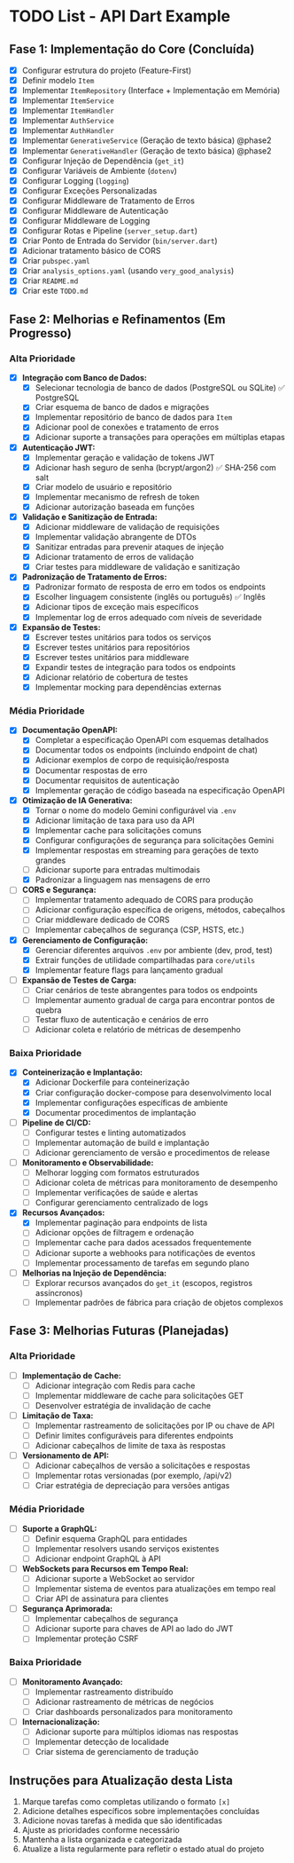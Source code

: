 # TODO List - API Dart Example

## Fase 1: Implementação do Core (Concluída)
- [x] Configurar estrutura do projeto (Feature-First)
- [x] Definir modelo `Item`
- [x] Implementar `ItemRepository` (Interface + Implementação em Memória)
- [x] Implementar `ItemService`
- [x] Implementar `ItemHandler`
- [x] Implementar `AuthService`
- [x] Implementar `AuthHandler`
- [x] Implementar `GenerativeService` (Geração de texto básica) @phase2
- [x] Implementar `GenerativeHandler` (Geração de texto básica) @phase2
- [x] Configurar Injeção de Dependência (`get_it`)
- [x] Configurar Variáveis de Ambiente (`dotenv`)
- [x] Configurar Logging (`logging`)
- [x] Configurar Exceções Personalizadas
- [x] Configurar Middleware de Tratamento de Erros
- [x] Configurar Middleware de Autenticação
- [x] Configurar Middleware de Logging
- [x] Configurar Rotas e Pipeline (`server_setup.dart`)
- [x] Criar Ponto de Entrada do Servidor (`bin/server.dart`)
- [x] Adicionar tratamento básico de CORS
- [x] Criar `pubspec.yaml`
- [x] Criar `analysis_options.yaml` (usando `very_good_analysis`)
- [x] Criar `README.md`
- [x] Criar este `TODO.md`

## Fase 2: Melhorias e Refinamentos (Em Progresso)

### Alta Prioridade
- [x] **Integração com Banco de Dados:**
  - [x] Selecionar tecnologia de banco de dados (PostgreSQL ou SQLite) ✅ PostgreSQL
  - [x] Criar esquema de banco de dados e migrações
  - [x] Implementar repositório de banco de dados para `Item`
  - [x] Adicionar pool de conexões e tratamento de erros
  - [x] Adicionar suporte a transações para operações em múltiplas etapas

- [x] **Autenticação JWT:**
  - [x] Implementar geração e validação de tokens JWT
  - [x] Adicionar hash seguro de senha (bcrypt/argon2) ✅ SHA-256 com salt
  - [x] Criar modelo de usuário e repositório
  - [x] Implementar mecanismo de refresh de token
  - [x] Adicionar autorização baseada em funções

- [x] **Validação e Sanitização de Entrada:**
  - [x] Adicionar middleware de validação de requisições
  - [x] Implementar validação abrangente de DTOs
  - [x] Sanitizar entradas para prevenir ataques de injeção
  - [x] Adicionar tratamento de erros de validação
  - [x] Criar testes para middleware de validação e sanitização

- [x] **Padronização de Tratamento de Erros:**
  - [x] Padronizar formato de resposta de erro em todos os endpoints
  - [x] Escolher linguagem consistente (inglês ou português) ✅ Inglês
  - [x] Adicionar tipos de exceção mais específicos
  - [x] Implementar log de erros adequado com níveis de severidade

- [x] **Expansão de Testes:**
  - [x] Escrever testes unitários para todos os serviços
  - [x] Escrever testes unitários para repositórios
  - [x] Escrever testes unitários para middleware
  - [x] Expandir testes de integração para todos os endpoints
  - [x] Adicionar relatório de cobertura de testes
  - [x] Implementar mocking para dependências externas

### Média Prioridade
- [x] **Documentação OpenAPI:**
  - [x] Completar a especificação OpenAPI com esquemas detalhados
  - [x] Documentar todos os endpoints (incluindo endpoint de chat)
  - [x] Adicionar exemplos de corpo de requisição/resposta
  - [x] Documentar respostas de erro
  - [x] Documentar requisitos de autenticação
  - [x] Implementar geração de código baseada na especificação OpenAPI

- [x] **Otimização de IA Generativa:**
  - [x] Tornar o nome do modelo Gemini configurável via `.env`
  - [x] Adicionar limitação de taxa para uso da API
  - [x] Implementar cache para solicitações comuns
  - [x] Configurar configurações de segurança para solicitações Gemini
  - [x] Implementar respostas em streaming para gerações de texto grandes
  - [ ] Adicionar suporte para entradas multimodais
  - [x] Padronizar a linguagem nas mensagens de erro

- [ ] **CORS e Segurança:**
  - [ ] Implementar tratamento adequado de CORS para produção
  - [ ] Adicionar configuração específica de origens, métodos, cabeçalhos
  - [ ] Criar middleware dedicado de CORS
  - [ ] Implementar cabeçalhos de segurança (CSP, HSTS, etc.)

- [x] **Gerenciamento de Configuração:**
  - [x] Gerenciar diferentes arquivos `.env` por ambiente (dev, prod, test)
  - [x] Extrair funções de utilidade compartilhadas para `core/utils`
  - [x] Implementar feature flags para lançamento gradual

- [ ] **Expansão de Testes de Carga:**
  - [ ] Criar cenários de teste abrangentes para todos os endpoints
  - [ ] Implementar aumento gradual de carga para encontrar pontos de quebra
  - [ ] Testar fluxo de autenticação e cenários de erro
  - [ ] Adicionar coleta e relatório de métricas de desempenho

### Baixa Prioridade
- [x] **Conteinerização e Implantação:**
  - [x] Adicionar Dockerfile para conteinerização
  - [x] Criar configuração docker-compose para desenvolvimento local
  - [x] Implementar configurações específicas de ambiente
  - [x] Documentar procedimentos de implantação

- [ ] **Pipeline de CI/CD:**
  - [ ] Configurar testes e linting automatizados
  - [ ] Implementar automação de build e implantação
  - [ ] Adicionar gerenciamento de versão e procedimentos de release

- [ ] **Monitoramento e Observabilidade:**
  - [ ] Melhorar logging com formatos estruturados
  - [ ] Adicionar coleta de métricas para monitoramento de desempenho
  - [ ] Implementar verificações de saúde e alertas
  - [ ] Configurar gerenciamento centralizado de logs

- [x] **Recursos Avançados:**
  - [x] Implementar paginação para endpoints de lista
  - [ ] Adicionar opções de filtragem e ordenação
  - [ ] Implementar cache para dados acessados frequentemente
  - [ ] Adicionar suporte a webhooks para notificações de eventos
  - [ ] Implementar processamento de tarefas em segundo plano

- [ ] **Melhorias na Injeção de Dependência:**
  - [ ] Explorar recursos avançados do `get_it` (escopos, registros assíncronos)
  - [ ] Implementar padrões de fábrica para criação de objetos complexos

## Fase 3: Melhorias Futuras (Planejadas)

### Alta Prioridade
- [ ] **Implementação de Cache:**
  - [ ] Adicionar integração com Redis para cache
  - [ ] Implementar middleware de cache para solicitações GET
  - [ ] Desenvolver estratégia de invalidação de cache

- [ ] **Limitação de Taxa:**
  - [ ] Implementar rastreamento de solicitações por IP ou chave de API
  - [ ] Definir limites configuráveis para diferentes endpoints
  - [ ] Adicionar cabeçalhos de limite de taxa às respostas

- [ ] **Versionamento de API:**
  - [ ] Adicionar cabeçalhos de versão a solicitações e respostas
  - [ ] Implementar rotas versionadas (por exemplo, /api/v2)
  - [ ] Criar estratégia de depreciação para versões antigas

### Média Prioridade
- [ ] **Suporte a GraphQL:**
  - [ ] Definir esquema GraphQL para entidades
  - [ ] Implementar resolvers usando serviços existentes
  - [ ] Adicionar endpoint GraphQL à API

- [ ] **WebSockets para Recursos em Tempo Real:**
  - [ ] Adicionar suporte a WebSocket ao servidor
  - [ ] Implementar sistema de eventos para atualizações em tempo real
  - [ ] Criar API de assinatura para clientes

- [ ] **Segurança Aprimorada:**
  - [ ] Implementar cabeçalhos de segurança
  - [ ] Adicionar suporte para chaves de API ao lado do JWT
  - [ ] Implementar proteção CSRF

### Baixa Prioridade
- [ ] **Monitoramento Avançado:**
  - [ ] Implementar rastreamento distribuído
  - [ ] Adicionar rastreamento de métricas de negócios
  - [ ] Criar dashboards personalizados para monitoramento

- [ ] **Internacionalização:**
  - [ ] Adicionar suporte para múltiplos idiomas nas respostas
  - [ ] Implementar detecção de localidade
  - [ ] Criar sistema de gerenciamento de tradução

## Instruções para Atualização desta Lista

1. Marque tarefas como completas utilizando o formato `[x]`
2. Adicione detalhes específicos sobre implementações concluídas
3. Adicione novas tarefas à medida que são identificadas
4. Ajuste as prioridades conforme necessário
5. Mantenha a lista organizada e categorizada
6. Atualize a lista regularmente para refletir o estado atual do projeto 